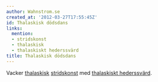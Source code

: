 ```yaml
---
author: Wahnstrom.se
created_at: '2012-03-27T17:55:45Z'
id: Thalaskisk dödsdans
links:
  mention:
  - stridskonst
  - thalaskisk
  - thalaskiskt hederssvärd
title: Thalaskisk dödsdans
---
```


Vacker [thalaskisk][] [stridskonst] med [thalaskiskt hederssvärd].

  [thalaskisk]: thalaskisk
  [stridskonst]: stridskonst
  [thalaskiskt hederssvärd]: thalaskiskt_hederssvärd
